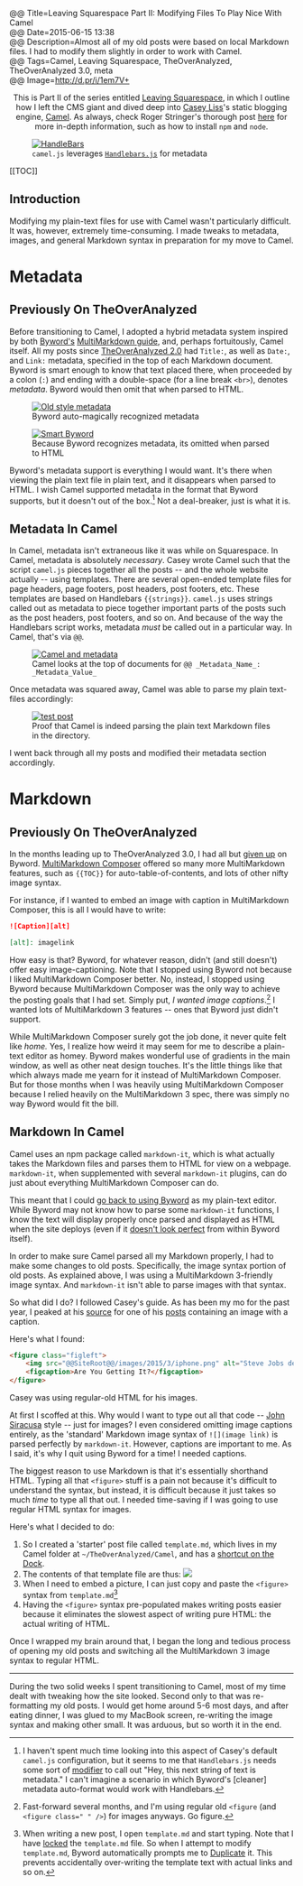 @@ Title=Leaving Squarespace Part II: Modifying Files To Play Nice With Camel  
@@ Date=2015-06-15 13:38    
@@ Description=Almost all of my old posts were based on local Markdown files. I had to modify them slightly in order to work with Camel.  
@@ Tags=Camel, Leaving Squarespace, TheOverAnalyzed, TheOverAnalyzed 3.0, meta  
@@ Image=http://d.pr/i/1em7V+  

<center class="topstory">This is Part II of the series entitled <a href="http://www.theoveranalyzed.net/tags/Leaving%20Squarespace">Leaving Squarespace</a>, in which I outline how I left the CMS giant and dived deep into <a href="http://www.twitter.com/caseyliss">Casey Liss</a>'s static blogging engine, <a href="https://github.com/cliss/camel">Camel</a>. As always, check Roger Stringer's thorough post <a href="http://www.sitepoint.com/deploying-camel-js-blog-heroku/">here</a> for more in-depth information, such as how to install <code>npm</code> and <code>node</code>.
</center>

<figure>
	<a class="nohover" href="http://d.pr/i/1em7V+">
		<img src="http://d.pr/i/1em7V+" alt="HandleBars" />
	</a>
	<figcaption><code>camel.js</code> leverages <a href="http://handlebarsjs.com/"><code>Handlebars.js</code></a> for metadata</figcaption>
</figure>

[[TOC]]

## Introduction

Modifying my plain-text files for use with Camel wasn't particularly difficult. It was, however, extremely time-consuming. I made tweaks to metadata, images, and general Markdown syntax in preparation for my move to Camel.

# Metadata

## Previously On TheOverAnalyzed

Before transitioning to Camel, I adopted a hybrid metadata system inspired by both [Byword's](http://bywordapp.com/) [MultiMarkdown guide](http://bywordapp.com/markdown/guide.html), and, perhaps fortuitously, Camel itself. All my posts since [TheOverAnalyzed 2.0](http://www.theoveranalyzed.net/2015/2/25/designing-theoveranalyzed-20) had `Title:`, as well as `Date:`, and `Link:` metadata, specified in the top of each Markdown document. Byword is smart enough to know that text placed there, when proceeded by a colon (`:`) and ending with a double-space (for a line break `<br>`), denotes *metadata*. Byword would then omit that when parsed to HTML.

<figure class="left">
	<a class="nohover" href="http://d.pr/i/1lii9+">
		<img src="http://d.pr/i/1lii9+" alt="Old style metadata" />
	</a>
	<figcaption>Byword auto-magically recognized metadata</figcaption>
</figure>

<figure class="right">
	<a class="nohover" href="http://d.pr/i/13n6Z+">
		<img src="http://d.pr/i/13n6Z+" alt="Smart Byword" />
	</a>
	<figcaption>Because Byword recognizes metadata, its omitted when parsed to HTML</figcaption>
</figure>

Byword's metadata support is everything I would want. It's there when viewing the plain text file in plain text, and it disappears when parsed to HTML. I wish Camel supported metadata in the format that Byword supports, but it doesn't out of the box.[^ma] Not a deal-breaker, just is what it is.

## Metadata In Camel

In Camel, metadata isn't extraneous like it was while on Squarespace. In Camel, metadata is absolutely *necessary*. Casey wrote Camel such that the script `camel.js` pieces together all the posts -- and the whole website actually -- using templates. There are several open-ended template files for page headers, page footers, post headers, post footers, etc. These templates are based on Handlebars `{{strings}}`. `camel.js` uses strings called out as metadata to piece together important parts of the posts such as the post headers, post footers, and so on. And because of the way the Handlebars script works, metadata *must* be called out in a particular way. In Camel, that's via `@@`.

<figure>
	<a class="nohover" href="http://d.pr/i/1gomf+">
		<img src="http://d.pr/i/1gomf+" alt="Camel and metadata" />
	</a>
	<figcaption>Camel looks at the top of documents for <code>@@ _Metadata_Name_: _Metadata_Value_</code></figcaption>
</figure>

Once metadata was squared away, Camel was able to parse my plain text-files accordingly:

<figure>
	<a class="nohover" href="http://d.pr/i/1c3kt+">
		<img src="http://d.pr/i/1c3kt+" alt="test post" />
	</a>
	<figcaption>Proof that Camel is indeed parsing the plain text Markdown files in the directory.</figcaption>
</figure>

I went back through all my posts and modified their metadata section accordingly. 

# Markdown

## Previously On TheOverAnalyzed

In the months leading up to TheOverAnalyzed 3.0, I had all but [given up](http://www.theoveranalyzed.net/2015/3/4/byword-multimarkdown-composer-and-more#byword-versus-multimarkdown-composer) on Byword. [MultiMarkdown Composer](http://multimarkdown.com/) offered so many more MultiMarkdown features, such as `{{TOC}}` for auto-table-of-contents, and lots of other nifty image syntax.

For instance, if I wanted to embed an image with caption in MultiMarkdown Composer, this is all I would have to write:

```md
![Caption][alt]

[alt]: imagelink
```

How easy is that? Byword, for whatever reason, didn't (and still doesn't) offer easy image-captioning. Note that I stopped using Byword not because I liked MultiMarkdown Composer better. No, instead, I stopped using Byword because MultiMarkdown Composer was the only way to achieve the posting goals that I had set. Simply put, *I wanted image captions*.[^ff] I wanted lots of MultiMarkdown 3 features -- ones that Byword just didn't support.

While MultiMarkdown Composer surely got the job done, it never quite felt like *home.* Yes, I realize how weird it may seem for me to describe a plain-text editor as homey. Byword makes wonderful use of gradients in the main window, as well as other neat design touches. It's the little things like that which always made me yearn for it instead of MultiMarkdown Composer. But for those months when I was heavily using MultiMarkdown Composer because I relied heavily on the MultiMarkdown 3 spec, there was simply no way Byword would fit the bill.

## Markdown In Camel

Camel uses an npm package called `markdown-it`, which is what actually takes the Markdown files and parses them to HTML for view on a webpage. `markdown-it`, when supplemented with several `markdown-it` plugins, can do just about everything MultiMarkdown Composer can do. 

This meant that I could [go back to using Byword](http://d.pr/i/Q2Wv+) as my plain-text editor. While Byword may not know how to parse some `markdown-it` functions, I know the text will display properly once parsed and displayed as HTML when the site deploys (even if it [doesn't look perfect](http://d.pr/i/14Ogl+) from within Byword itself).

In order to make sure Camel parsed all my Markdown properly, I had to make some changes to old posts. Specifically, the image syntax portion of old posts. As explained above, I was using a MultiMarkdown 3-friendly image syntax. And `markdown-it` isn't able to parse images with that syntax. 

So what did I do? I followed Casey's guide. As has been my mo for the past year, I peaked at his [source](http://www.caseyliss.com/2015/3/13/are-you-getting-it.md) for one of his [posts](http://www.caseyliss.com/2015/3/13/are-you-getting-it) containing an image with a caption. 

Here's what I found:

```md
<figure class="figleft">
	<img src="@@SiteRoot@@/images/2015/3/iphone.png" alt="Steve Jobs debuts the iPhone" width="300" />
	<figcaption>Are You Getting It?</figcaption>
</figure>
```

Casey was using regular-old HTML for his images. 

At first I scoffed at this. Why would I want to type out all that code -- [John Siracusa](http://hypercritical.co/) style -- just for images? I even considered omitting image captions entirely, as the 'standard' Markdown image syntax of `![](image link)` is parsed perfectly by `markdown-it`. However, captions are important to me. As I said, it's why I quit using Byword for a time! I needed captions.

The biggest reason to use Markdown is that it's essentially shorthand HTML. Typing all that `<figure>` stuff is a pain not because it's difficult to understand the syntax, but instead, it is difficult because it just takes so much *time* to type all that out. I needed time-saving if I was going to use regular HTML syntax for images.

Here's what I decided to do:

1. So I created a 'starter' post file called `template.md`, which lives in my Camel folder at `~/TheOverAnalyzed/Camel`, and has a [shortcut on the Dock](http://d.pr/i/1bOn2+).
2. The contents of that template file are thus:
	![](http://d.pr/i/15CjK+)
3. When I need to embed a picture, I can just copy and paste the `<figure>` syntax from `template.md`[^lo]
4. Having the `<figure>` syntax pre-populated makes writing posts easier because it eliminates the slowest aspect of writing pure HTML: the actual writing of HTML.

Once I wrapped my brain around that, I began the long and tedious process of opening my old posts and switching all the MultiMarkdown 3 image syntax to regular HTML. 

<hr class="small" />

During the two solid weeks I spent transitioning to Camel, most of my time dealt with tweaking how the site looked. Second only to that was re-formatting my old posts. I would get home around 5-6 most days, and after eating dinner, I was glued to my MacBook screen, re-writing the image syntax and making other small. It was arduous, but so worth it in the end.

[^ff]: Fast-forward several months, and I'm using regular old `<figure` (and `<figure class=" " />`) for images anyways. Go figure.
[^lo]: When writing a new post, I open `template.md` and start typing. Note that I have [locked](http://hints.macworld.com/article.php?story=20010328105037397) the `template.md` file. So when I attempt to modify `template.md`, Byword automatically prompts me to [Duplicate](https://support.apple.com/en-us/HT202255) it. This prevents accidentally over-writing the template text with actual links and so on. 
[^ma]: I haven't spent much time looking into this aspect of Casey's default `camel.js` configuration, but it seems to me that `Handlebars.js` needs some sort of [modifier](http://d.pr/i/1gz4O+) to call out "Hey, this next string of text is metadata." I can't imagine a scenario in which Byword's [cleaner] metadata auto-format would work with Handlebars. 
